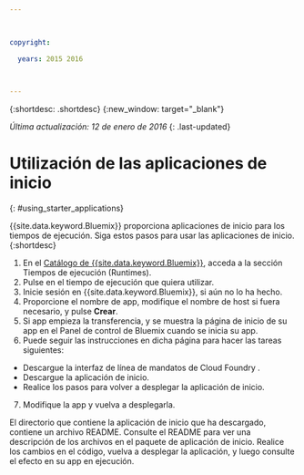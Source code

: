 ```yaml
---

 

copyright:

  years: 2015 2016

 

---
```


{:shortdesc: .shortdesc}
{:new_window: target="_blank"}

*Última actualización: 12 de enero de 2016*
{: .last-updated}

# Utilización de las aplicaciones de inicio
{: #using_starter_applications}

{{site.data.keyword.Bluemix}} proporciona aplicaciones de inicio para los tiempos de ejecución.
Siga estos pasos para usar las aplicaciones de inicio.
{:shortdesc}

1. En el [Catálogo de {{site.data.keyword.Bluemix}}](https://console.{DomainName}/catalog/),
acceda a la sección Tiempos de ejecución (Runtimes).
2. Pulse en el tiempo de ejecución que quiera utilizar.
3. Inicie sesión en {{site.data.keyword.Bluemix}}, si aún no lo ha hecho.
4. Proporcione el nombre de app, modifique el nombre de host si fuera necesario, y pulse **Crear**.
5. Si app empieza la transferencia, y se muestra la página de inicio de su app en el Panel de control de Bluemix cuando se inicia su app.
6. Puede seguir las instrucciones en dicha página para hacer las tareas siguientes:
  * Descargue la interfaz de línea de mandatos de Cloud Foundry .
  * Descargue la aplicación de inicio.
  * Realice los pasos para volver a desplegar la aplicación de inicio.
7. Modifique la app y vuelva a desplegarla.

El directorio que contiene la aplicación de inicio que ha descargado, contiene un archivo README.  Consulte el README
para ver una descripción de los archivos en el paquete de aplicación de inicio.  Realice los cambios en el código, vuelva a desplegar la
aplicación, y luego consulte el efecto en su app en ejecución.  

